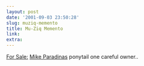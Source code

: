```yaml
---
layout: post
date: '2001-09-03 23:50:28'
slug: muziq-memento
title: Mu-Ziq Memento
link: 
extra: 
---
```


[For Sale:](http://cgi.ebay.com/aw-cgi/eBayISAPI.dll?ViewItem&amp;item=1458443752) [Mike Paradinas](http://www.planet-mu.com/) ponytail one careful owner..